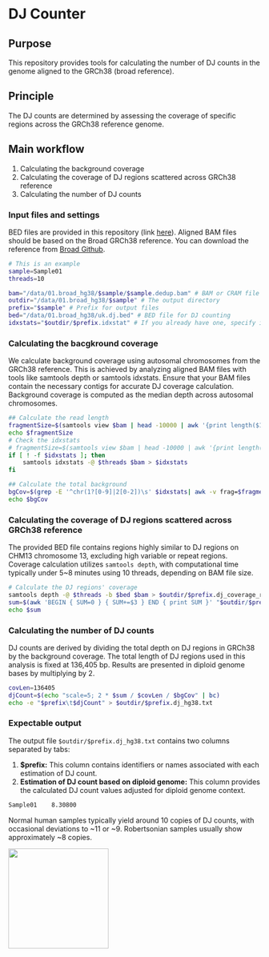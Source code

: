 # DJ Counter

## Purpose
This repository provides tools for calculating the number of DJ counts in the genome aligned to the GRCh38 (broad reference).

## Principle
The DJ counts are determined by assessing the coverage of specific regions across the GRCh38 reference genome.

## Main workflow
1. Calculating the background coverage
2. Calculating the coverage of DJ regions scattered across GRCh38 reference
3. Calculating the number of DJ counts

### Input files and settings
BED files are provided in this repository (link [here](https://github.com/jjuhyunkim/DJCounter/raw/main/ukb-dj.bed)).
Aligned BAM files should be based on the Broad GRCh38 reference. You can download the reference from [Broad Github](https://github.com/broadinstitute/gatk/raw/master/src/test/resources/large/Homo_sapiens_assembly38.fasta.gz).
```bash
# This is an example
sample=Sample01
threads=10

bam="/data/01.broad_hg38/$sample/$sample.dedup.bam" # BAM or CRAM file
outdir="/data/01.broad_hg38/$sample" # The output directory
prefix="$sample" # Prefix for output files
bed="/data/01.broad_hg38/uk.dj.bed" # BED file for DJ counting
idxstats="$outdir/$prefix.idxstat" # If you already have one, specify its name here. If not, you can create it.
```

### Calculating the bacgkround coverage 
We calculate background coverage using autosomal chromosomes from the GRCh38 reference.
This is achieved by analyzing aligned BAM files with tools like samtools depth or samtools idxstats.
Ensure that your BAM files contain the necessary contigs for accurate DJ coverage calculation.
Background coverage is computed as the median depth across autosomal chromosomes.
```bash
## Calculate the read length
fragmentSize=$(samtools view $bam | head -10000 | awk '{print length($10)}' | sort -n | awk '{a[i++]=$1} END {print a[int(i/2)];}') 
echo $fragmentSize
# Check the idxstats 
# fragmentSize=$(samtools view $bam | head -10000 | awk '{print length($10)}' | datamash median 1)
if [ ! -f $idxstats ]; then
	samtools idxstats -@ $threads $bam > $idxstats
fi

## Calculate the total background
bgCov=$(grep -E '^chr(1?[0-9]|2[0-2])\s' $idxstats| awk -v frag=$fragmentSize '{print $3/$2*frag}'| sort -n | awk '{a[i++]=$1} END {print a[int(i/2)];}') 
echo $bgCov
```

### Calculating the coverage of DJ regions scattered across GRCh38 reference
The provided BED file contains regions highly similar to DJ regions on CHM13 chromosome 13, excluding high variable or repeat regions.
Coverage calculation utilizes `samtools depth`, with computational time typically under 5~8 minutes using 10 threads, depending on BAM file size.
```bash
# Calculate the DJ regions' coverage
samtools depth -@ $threads -b $bed $bam > $outdir/$prefix.dj_coverage_results.depth
sum=$(awk 'BEGIN { SUM=0 } { SUM+=$3 } END { print SUM }' "$outdir/$prefix.dj_coverage_results.depth")
echo $sum
```

### Calculating the number of DJ counts
DJ counts are derived by dividing the total depth on DJ regions in GRCh38 by the background coverage.
The total length of DJ regions used in this analysis is fixed at 136,405 bp.
Results are presented in diploid genome bases by multiplying by 2.
```bash
covLen=136405
djCount=$(echo "scale=5; 2 * $sum / $covLen / $bgCov" | bc)
echo -e "$prefix\t$djCount" > $outdir/$prefix.dj_hg38.txt
```

###  Expectable output
The output file `$outdir/$prefix.dj_hg38.txt` contains two columns separated by tabs:
1. **$prefix:** This column contains identifiers or names associated with each estimation of DJ count.
2. **Estimation of DJ count based on diploid genome:** This column provides the calculated DJ count values adjusted for diploid genome context.
```bash
Sample01	8.30800
```

Normal human samples typically yield around 10 copies of DJ counts, with occasional deviations to ~11 or ~9.
Robertsonian samples usually show approximately ~8 copies.

<img src="https://github.com/user-attachments/assets/9212dabb-593f-4040-bebc-494a74301fa0" width="200">
